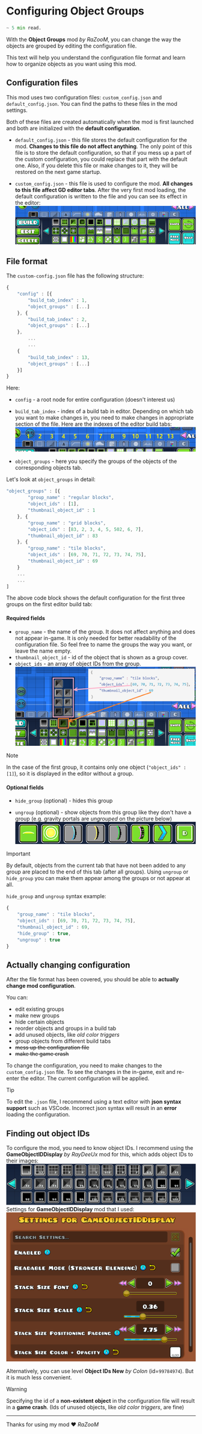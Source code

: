 # Configuring Object Groups
```python 
~ 5 min read.
```

With the **Object Groups** mod *by RaZooM*, you can change the way the objects are grouped by editing the configuration file. 

This text will help you understand the configuration file format and learn how to organize objects as you want using this mod.

## Configuration files
This mod uses two configuration files: `custom_config.json` and `default_config.json`. You can find the paths to these files in the mod settings.

Both of these files are created automatically when the mod is first launched and both are initialized with the **default configuration**.

- `default_config.json` - this file stores the default configuration for the mod. **Changes to this file do not affect anything**. The only point of this file is to store the default configuration, so that if you mess up a part of the custom configuration, you could replace that part with the default one. Also, if you delete this file or make changes to it, they will be restored on the next game startup.

- `custom_config.json` - this file is used to configure the mod. **All changes to this file affect GD editor tabs**. After the very first mod loading, the default configuration is written to the file and you can see its effect in the editor:
![1730056497548](assets/ConfiguringObjectGroups/1730056497548.png)


## File format
The `custom-config.json` file has the following structure:
```js
{
    "config" : [{
        "build_tab_index" : 1,
        "object_groups" : [...]
    }, {
        "build_tab_index" : 2,
        "object_groups" : [...]
    },
        ...
        ...
    {
        "build_tab_index" : 13,
        "object_groups" : [...]
    }]
}
```
Here:
- `config` - a root node for entire configuration (doesn't interest us)
- `build_tab_index` - index of a build tab in editor. Depending on which tab you want to make changes in, you need to make changes in appropriate section of the file. 
Here are the indexes of the editor build tabs:
![1730057946711](assets/ConfiguringObjectGroups/1730057946711.png)

- `object_groups` - here you specify the groups of the objects of the corresponding objects tab. 

Let's look at `object_groups` in detail:

```js
"object_groups" : [{
        "group_name" : "regular blocks",
        "object_ids" : [1],
        "thumbnail_object_id" : 1
    }, {
        "group_name" : "grid blocks",
        "object_ids" : [83, 2, 3, 4, 5, 502, 6, 7],
        "thumbnail_object_id" : 83
    }, {
        "group_name" : "tile blocks",
        "object_ids" : [69, 70, 71, 72, 73, 74, 75],
        "thumbnail_object_id" : 69
    }
    ...
    ...
]
```
The above code block shows the default configuration for the first three groups on the first editor build tab:
#### Required fields
- `group_name` - the name of the group. It does not affect anything and does not appear in-game. It is only needed for better readability of the configuration file. So feel free to name the groups the way you want, or leave the name empty.
- `thumbnail_object_id` - id of the object that is shown as a group cover.
- `object_ids` - an array of object IDs from the group. 
![1730059238531](assets/ConfiguringObjectGroups/1730059238531.png)

> [!NOTE]
> In the case of the first group, it contains only one object (`"object_ids" : [1]`), so it is displayed in the editor without a group.

#### Optional fields
- `hide_group` (optional) - hides this group

- `ungroup` (optional) - show objects from this group like they don't have a group (e.g. gravity portals are *ungrouped* on the picture below)
![1730065718219](assets/ConfiguringObjectGroups/1730065718219.png)
  
> [!IMPORTANT]
> By default, objects from the current tab that have not been added to any group are placed to the end of this tab (after all groups). Using `ungroup` or `hide_group` you can make them appear among the groups or not appear at all.

`hide_group` and `ungroup` syntax example: 
```js
{
    "group_name" : "tile blocks",
    "object_ids" : [69, 70, 71, 72, 73, 74, 75],
    "thumbnail_object_id" : 69, 
    "hide_group" : true,
    "ungroup" : true
} 
```
## Actually changing configuration
After the file format has been covered, you should be able to **actually change mod configuration**.

You can:
- edit existing groups
- make new groups
- hide certain objects
- reorder objects and groups in a build tab
- add unused objects, like *old color triggers*
- group objects from different build tabs
- ~~mess up the configuration file~~
- ~~make the game crash~~

To change the configuration, you need to make changes to the `custom_config.json` file. To see the changes in the in-game, exit and re-enter the editor. The current configuration will be applied.

> [!TIP]
> To edit the `.json` file, I recommend using a text editor with **json syntax support** such as VSCode. 
> Incorrect json syntax will result in an **error** loading the configuration.


## Finding out object IDs
To configure the mod, you need to know object IDs. I recommend using the **GameObjectIDDisplay** *by RayDeeUx* mod for this, which adds object IDs to their images: 
![1730061168146](assets/ConfiguringObjectGroups/1730061168146.png)
Settings for **GameObjectIDDisplay** mod that I used:
![1730060546933](assets/ConfiguringObjectGroups/1730060546933.png)

Alternatively, you can use level **Object IDs New** *by Colon* (id=`99784974`). But it is much less convenient.

> [!WARNING]
> Specifying the id of a **non-existent object** in the configuration file will result in a **game crash**. (Ids of unused objects, like *old color triggers*, are fine)

***
Thanks for using my mod ❤️
*RaZooM*


